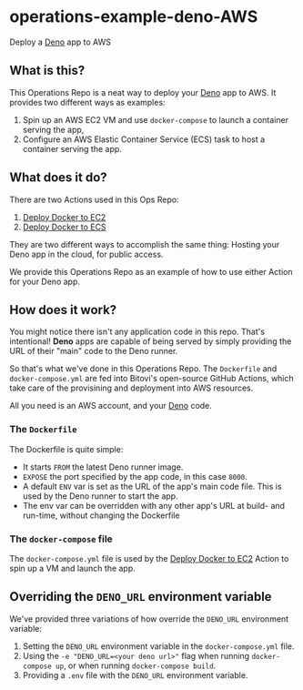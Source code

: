 # operations-example-deno-AWS

Deploy a [Deno][1] app to AWS

## What is this?

This Operations Repo is a neat way to deploy your [Deno][1] app to AWS. It provides two different ways as examples:

1. Spin up an AWS EC2 VM and use `docker-compose` to launch a container serving the app,
2. Configure an AWS Elastic Container Service (ECS) task to host a container serving the app.

## What does it do?

There are two Actions used in this Ops Repo:

1. [Deploy Docker to EC2][2]
2. [Deploy Docker to ECS][3]

They are two different ways to accomplish the same thing: Hosting your Deno app in the cloud, for public access.

We provide this Operations Repo as an example of how to use either Action for your Deno app.

## How does it work?

You might notice there isn't any application code in this repo. That's intentional! **Deno** apps are capable of being served by simply providing the URL of their "main" code to the Deno runner.

So that's what we've done in this Operations Repo. The `Dockerfile` and `docker-compose.yml` are fed into Bitovi's open-source GitHub Actions, which take care of the provisining and deployment into AWS resources.

All you need is an AWS account, and your [Deno][1] code.

### The `Dockerfile`

The Dockerfile is quite simple:

- It starts `FROM` the latest Deno runner image.
- `EXPOSE` the port specified by the app code, in this case `8000`.
- A default `ENV` var is set as the URL of the app's main code file. This is used by the Deno runner to start the app.
- The env var can be overridden with any other app's URL at build- and run-time, without changing the Dockerfile  

### The `docker-compose` file

The `docker-compose.yml` file is used by the [Deploy Docker to EC2][2] Action to spin up a VM and launch the app.

## Overriding the `DENO_URL` environment variable

We've provided three variations of how override the `DENO_URL` environment variable:

1. Setting the `DENO_URL` environment variable in the `docker-compose.yml` file.
1. Using the `-e "DENO_URL=<your deno url>"` flag when running `docker-compose up`, or when running `docker-compose build`.
1. Providing a `.env` file with the `DENO_URL` environment variable.

[1]: https://deno.com/
[2]: https://github.com/bitovi/github-actions-deploy-docker-to-ec2
[3]: https://github.com/bitovi/github-actions-deploy-ecs